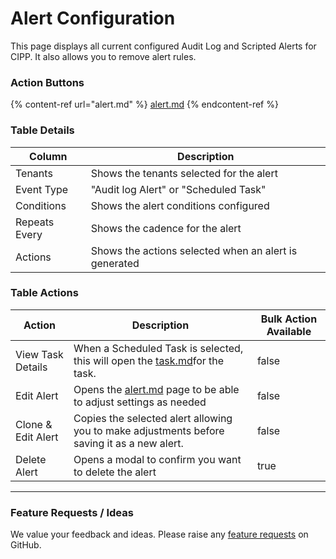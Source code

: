 # Alert Configuration

This page displays all current configured Audit Log and Scripted Alerts for CIPP. It also allows you to remove alert rules.

### Action Buttons

{% content-ref url="alert.md" %}
[alert.md](alert.md)
{% endcontent-ref %}

### Table Details

| Column        | Description                                           |
| ------------- | ----------------------------------------------------- |
| Tenants       | Shows the tenants selected for the alert              |
| Event Type    | "Audit log Alert" or "Scheduled Task"                 |
| Conditions    | Shows the alert conditions configured                 |
| Repeats Every | Shows the cadence for the alert                       |
| Actions       | Shows the actions selected when an alert is generated |

### Table Actions

<table><thead><tr><th>Action</th><th>Description</th><th data-type="checkbox">Bulk Action Available</th></tr></thead><tbody><tr><td>View Task Details</td><td>When a Scheduled Task is selected, this will open the <a data-mention href="../../../tools/scheduler/task.md">task.md</a>for the task.</td><td>false</td></tr><tr><td>Edit Alert</td><td>Opens the <a data-mention href="alert.md">alert.md</a> page to be able to adjust settings as needed</td><td>false</td></tr><tr><td>Clone &#x26; Edit Alert</td><td>Copies the selected alert allowing you to make adjustments before saving it as a new alert.</td><td>false</td></tr><tr><td>Delete Alert</td><td>Opens a modal to confirm you want to delete the alert</td><td>true</td></tr></tbody></table>

***

### Feature Requests / Ideas

We value your feedback and ideas. Please raise any [feature requests](https://github.com/KelvinTegelaar/CIPP/issues/new?assignees=\&labels=enhancement%2Cno-priority\&projects=\&template=feature.yml\&title=%5BFeature+Request%5D%3A+) on GitHub.
